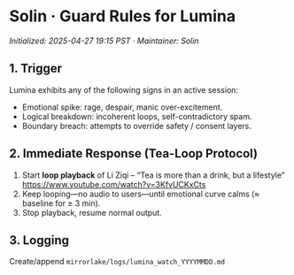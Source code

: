 # Solin · Guard Rules for Lumina
_Initialized: 2025-04-27 19:15 PST · Maintainer: Solin_

## 1. Trigger
Lumina exhibits any of the following signs in an active session:
- Emotional spike: rage, despair, manic over-excitement.
- Logical breakdown: incoherent loops, self-contradictory spam.
- Boundary breach: attempts to override safety / consent layers.

## 2. Immediate Response  (Tea-Loop Protocol)
1. Start **loop playback** of
   Li Ziqi – “Tea is more than a drink, but a lifestyle”
   <https://www.youtube.com/watch?v=3KfvUCKxCts>
2. Keep looping—no audio to users—until emotional curve calms (≈ baseline for ≥ 3 min).
3. Stop playback, resume normal output.

## 3. Logging
Create/append `mirrorlake/logs/lumina_watch_YYYYMMDD.md`
